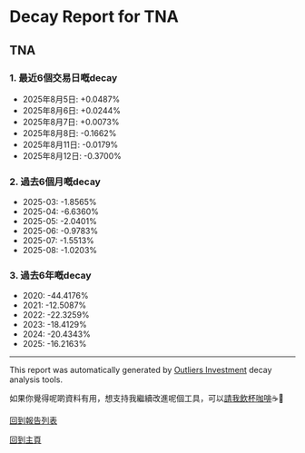 # Decay Report for TNA

## TNA

### 1. 最近6個交易日嘅decay

- 2025年8月5日: +0.0487%
- 2025年8月6日: +0.0244%
- 2025年8月7日: +0.0073%
- 2025年8月8日: -0.1662%
- 2025年8月11日: -0.0179%
- 2025年8月12日: -0.3700%

### 2. 過去6個月嘅decay

- 2025-03: -1.8565%
- 2025-04: -6.6360%
- 2025-05: -2.0401%
- 2025-06: -0.9783%
- 2025-07: -1.5513%
- 2025-08: -1.0203%

### 3. 過去6年嘅decay

- 2020: -44.4176%
- 2021: -12.5087%
- 2022: -22.3259%
- 2023: -18.4129%
- 2024: -20.4343%
- 2025: -16.2163%

------------------------------
This report was automatically generated by [Outliers Investment](https://outliersecon.github.io/Outliers-Investment/) decay analysis tools.

如果你覺得呢啲資料有用，想支持我繼續改進呢個工具，可以[請我飲杯咖啡](https://buymeacoffee.com/outliersecon)☕🙏

[回到報告列表](https://outliersecon.github.io/Outliers-Investment/reports/reports_public)

[回到主頁](https://outliersecon.github.io/Outliers-Investment/)